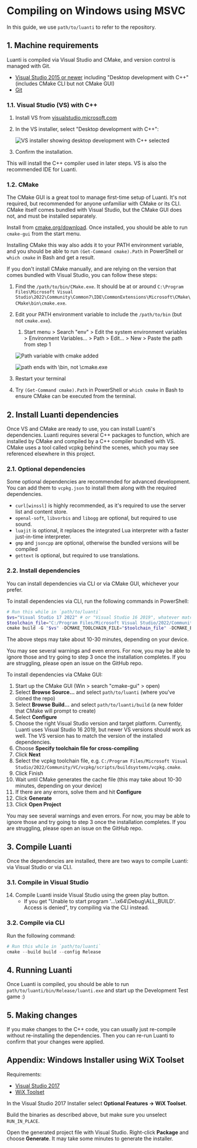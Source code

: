 # Compiling on Windows using MSVC

In this guide, we use `path/to/luanti` to refer to the repository.

## 1. Machine requirements

Luanti is compiled via Visual Studio and CMake, and version control is managed with Git.

-   [Visual Studio 2015 or newer](https://visualstudio.microsoft.com) including "Desktop development with C++" (includes CMake CLI but not CMake GUI)
-   [Git](https://git-scm.com/downloads)

### 1.1. Visual Studio (VS) with C++

1. Install VS from [visualstudio.microsoft.com](https://visualstudio.microsoft.com)
1. In the VS installer, select "Desktop development with C++":

    ![VS installer showing desktop development with C++ selected](assets/vs-installer.png)

1. Confirm the installation.

This will install the C++ compiler used in later steps. VS is also the recommended IDE for Luanti.

### 1.2. CMake

The CMake GUI is a great tool to manage first-time setup of Luanti. It's not required, but recommended for anyone unfamiliar with CMake or its CLI. CMake itself comes bundled with Visual Studio, but the CMake GUI does not, and must be installed separately.

Install from [cmake.org/download](https://cmake.org/download/). Once installed, you should be able to run `cmake-gui` from the start menu.

Installing CMake this way also adds it to your PATH environment variable, and you should be able to run `(Get-Command cmake).Path` in PowerShell or `which cmake` in Bash and get a result.

If you don't install CMake manually, and are relying on the version that comes bundled with Visual Studio, you can follow these steps:

1. Find the `/path/to/bin/CMake.exe`. It should be at or around `C:\Program Files\Microsoft Visual Studio\2022\Community\Common7\IDE\CommonExtensions\Microsoft\CMake\CMake\bin\cmake.exe`.
1. Edit your PATH environment variable to include the `/path/to/bin` (but not `cmake.exe`).

    1. Start menu > Search "env" > Edit the system environment variables > Environment Variables... > Path > Edit... > New > Paste the path from step 1

    ![Path variable with cmake added](./assets/path.png)

    ![path ends with \bin, not \cmake.exe](./assets/path-bin.png)

1. Restart your terminal
1. Try `(Get-Command cmake).Path` in PowerShell or `which cmake` in Bash to ensure CMake can be executed from the terminal.

## 2. Install Luanti dependencies

Once VS and CMake are ready to use, you can install Luanti's dependencies. Luanti requires several C++ packages to function, which are installed by CMake and compiled by a C++ compiler bundled with VS. CMake uses a tool called vcpkg behind the scenes, which you may see referenced elsewhere in this project.

### 2.1. Optional dependencies

Some optional dependencies are recommended for advanced development. You can add them to `vcpkg.json` to install them along with the required dependencies.

-   `curl[winssl]` is highly recommended, as it's required to use the server list and content store.
-   `openal-soft`, `libvorbis` and `libogg` are optional, but required to use sound.
-   `luajit` is optional, it replaces the integrated Lua interpreter with a faster just-in-time interpreter.
-   `gmp` and `jsoncpp` are optional, otherwise the bundled versions will be compiled
-   `gettext` is optional, but required to use translations.

### 2.2. Install dependencies

You can install dependencies via CLI or via CMake GUI, whichever your prefer.

To install dependencies via CLI, run the following commands in PowerShell:

```powershell
# Run this while in `path/to/luanti`
$vs="Visual Studio 17 2022" # or "Visual Studio 16 2019", whatever matches your machine
$toolchain_file="C:/Program Files/Microsoft Visual Studio/2022/Community/VC/vcpkg/scripts/buildsystems/vcpkg.cmake" # or wherever you installed vcpkg.cmake manually
cmake build -G "$vs" -DCMAKE_TOOLCHAIN_FILE="$toolchain_file" -DCMAKE_BUILD_TYPE=Release -DENABLE_CURSES=OFF
```

The above steps may take about 10-30 minutes, depending on your device.

You may see several warnings and even errors. For now, you may be able to ignore those and try going to step 3 once the installation completes. If you are struggling, please open an issue on the GitHub repo.

To install dependencies via CMake GUI:

1. Start up the CMake GUI (Win > search "cmake-gui" > open)
1. Select **Browse Source...** and select `path/to/luanti` (where you've cloned the repo)
1. Select **Browse Build...** and select `path/to/luanti/build` (a new folder that CMake will prompt to create)
1. Select **Configure**
1. Choose the right Visual Studio version and target platform. Currently, Luanti uses Visual Studio 16 2019, but newer VS versions should work as well. The VS version has to match the version of the installed dependencies.
1. Choose **Specify toolchain file for cross-compiling**
1. Click **Next**
1. Select the vcpkg toolchain file, e.g. `C:/Program Files/Microsoft Visual Studio/2022/Community/VC/vcpkg/scripts/buildsystems/vcpkg.cmake`.
1. Click Finish
1. Wait until CMake generates the cache file (this may take about 10-30 minutes, depending on your device)
1. If there are any errors, solve them and hit **Configure**
1. Click **Generate**
1. Click **Open Project**

You may see several warnings and even errors. For now, you may be able to ignore those and try going to step 3 once the installation completes. If you are struggling, please open an issue on the GitHub repo.

## 3. Compile Luanti

Once the dependencies are installed, there are two ways to compile Luanti: via Visual Studio or via CLI.

### 3.1. Compile in Visual Studio

14. Compile Luanti inside Visual Studio using the green play button.
    -   If you get "Unable to start program '...\x64\Debug\ALL_BUILD'. Access is denied", try compiling via the CLI instead.

### 3.2. Compile via CLI

Run the following command:

```powershell
# Run this while in `path/to/luanti`
cmake --build build --config Release
```

## 4. Running Luanti

Once Luanti is compiled, you should be able to run `path/to/luanti/bin/Release/luanti.exe` and start up the Development Test game :)

## 5. Making changes

If you make changes to the C++ code, you can usually just re-compile without re-installing the dependencies. Then you can re-run Luanti to confirm that your changes were applied.

## Appendix: Windows Installer using WiX Toolset

Requirements:

-   [Visual Studio 2017](https://visualstudio.microsoft.com/)
-   [WiX Toolset](https://wixtoolset.org/)

In the Visual Studio 2017 Installer select **Optional Features -> WiX Toolset**.

Build the binaries as described above, but make sure you unselect `RUN_IN_PLACE`.

Open the generated project file with Visual Studio. Right-click **Package** and choose **Generate**.
It may take some minutes to generate the installer.

